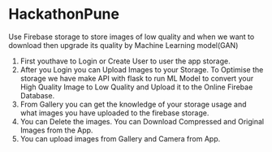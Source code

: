 # HackathonPune
Use Firebase storage to store images of low quality and when we want to download then upgrade its quality by Machine Learning model(GAN)
1. First youthave to Login or Create User to user the app storage.
2. After you Login you can Upload Images to your Storage. To Optimise the storage we have make API with flask to run ML Model to convert your High Quality Image to Low Quality and Upload it to the Online Firebae Database.
3. From Gallery you can get the knowledge of your storage usage and what images you have uploaded to the firebase storage.
4. You can Delete the images. You can Download Compressed and Original Images from the App.
5. You can upload images from Gallery and Camera from App.

